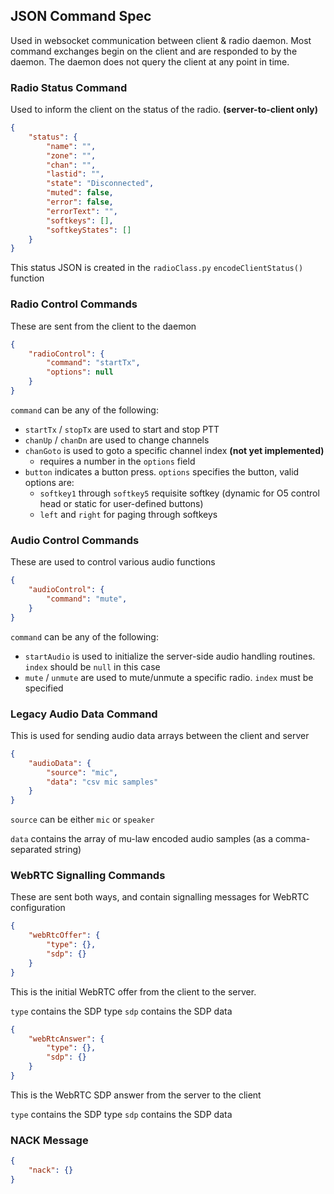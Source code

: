 ## JSON Command Spec

Used in websocket communication between client & radio daemon. Most command exchanges begin on the client and are responded to by the daemon. The daemon does not query the client at any point in time.

### Radio Status Command

Used to inform the client on the status of the radio. **(server-to-client only)**

```json
{
    "status": {
        "name": "",
        "zone": "",
        "chan": "",
        "lastid": "",
        "state": "Disconnected",
        "muted": false,
        "error": false,
        "errorText": "",
        "softkeys": [],
        "softkeyStates": []
    }
}
```

This status JSON is created in the `radioClass.py` `encodeClientStatus()` function

### Radio Control Commands

These are sent from the client to the daemon

```json
{
    "radioControl": {
        "command": "startTx",
        "options": null
    }
}
```

`command` can be any of the following:
- `startTx` / `stopTx` are used to start and stop PTT
- `chanUp` / `chanDn` are used to change channels
- `chanGoto` is used to goto a specific channel index **(not yet implemented)**
   - requires a number in the `options` field
- `button` indicates a button press. `options` specifies the button, valid options are:
   - `softkey1` through `softkey5` requisite softkey (dynamic for O5 control head or static for user-defined buttons)
   - `left` and `right` for paging through softkeys

### Audio Control Commands

These are used to control various audio functions

```json
{
    "audioControl": {
        "command": "mute",
    }
}
```

`command` can be any of the following:
 - `startAudio` is used to initialize the server-side audio handling routines. `index` should be `null` in this case
 - `mute` / `unmute` are used to mute/unmute a specific radio. `index` must be specified
 

### Legacy Audio Data Command

This is used for sending audio data arrays between the client and server

```json
{
    "audioData": {
        "source": "mic",
        "data": "csv mic samples"
    }
}
```

`source` can be either `mic` or `speaker`

`data` contains the array of mu-law encoded audio samples (as a comma-separated string)

### WebRTC Signalling Commands

These are sent both ways, and contain signalling messages for WebRTC configuration

```json
{
    "webRtcOffer": {
        "type": {},
        "sdp": {}
    }
}
```

This is the initial WebRTC offer from the client to the server.

`type` contains the SDP type
`sdp` contains the SDP data

```json
{
    "webRtcAnswer": {
        "type": {},
        "sdp": {}
    }
}
```

This is the WebRTC SDP answer from the server to the client

`type` contains the SDP type
`sdp` contains the SDP data

### NACK Message

```json
{
    "nack": {}
}
```